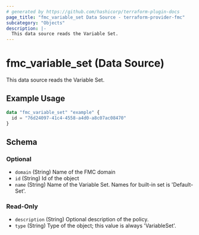 ```yaml
---
# generated by https://github.com/hashicorp/terraform-plugin-docs
page_title: "fmc_variable_set Data Source - terraform-provider-fmc"
subcategory: "Objects"
description: |-
  This data source reads the Variable Set.
---
```


# fmc_variable_set (Data Source)

This data source reads the Variable Set.

## Example Usage

```terraform
data "fmc_variable_set" "example" {
  id = "76d24097-41c4-4558-a4d0-a8c07ac08470"
}
```

<!-- schema generated by tfplugindocs -->
## Schema

### Optional

- `domain` (String) Name of the FMC domain
- `id` (String) Id of the object
- `name` (String) Name of the Variable Set. Names for built-in set is 'Default-Set'.

### Read-Only

- `description` (String) Optional description of the policy.
- `type` (String) Type of the object; this value is always 'VariableSet'.
